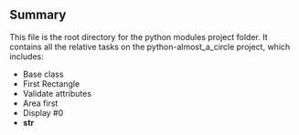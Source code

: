 ## Summary

This file is the root directory for the python modules project folder. It contains all the relative tasks on the python-almost_a_circle project, which includes:

* Base class
* First Rectangle
* Validate attributes
* Area first
* Display #0
* __str__